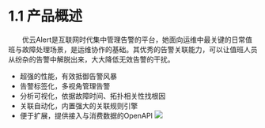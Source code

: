 # 1.1    产品概述
　　优云Alert是互联网时代集中管理告警的平台，她面向运维中最关键的日常值班与故障处理场景，是运维协作的基础。其优秀的告警关联能力，可以让值班人员从纷杂的告警中解脱出来，大大降低无效告警的干扰。
- 超强的性能，有效抵御告警风暴
- 告警标签化，多视角管理告警
- 分析可视化，依据故障时间、拓扑相关性找根因
- 关联自动化，内置强大的关联规则引擎
- 便于扩展，提供接入与消费数据的OpenAPI
![](图1.jpeg)
